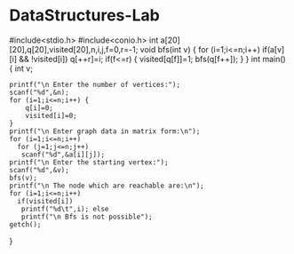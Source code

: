 # DataStructures-Lab
#include<stdio.h>
#include<conio.h>
int a[20][20],q[20],visited[20],n,i,j,f=0,r=-1;
void bfs(int v) {
	for (i=1;i<=n;i++)
	  if(a[v][i] && !visited[i])
	   q[++r]=i;
	if(f<=r) {
		visited[q[f]]=1;
		bfs(q[f++]);
	}
}
int main() {
	int v;

	printf("\n Enter the number of vertices:");
	scanf("%d",&n);
	for (i=1;i<=n;i++) {
		q[i]=0;
		visited[i]=0;
	}
	printf("\n Enter graph data in matrix form:\n");
	for (i=1;i<=n;i++)
	  for (j=1;j<=n;j++)
	   scanf("%d",&a[i][j]);
	printf("\n Enter the starting vertex:");
	scanf("%d",&v);
	bfs(v);
	printf("\n The node which are reachable are:\n");
	for (i=1;i<=n;i++)
	  if(visited[i])
	   printf("%d\t",i); else
	   printf("\n Bfs is not possible");
	getch();
}
